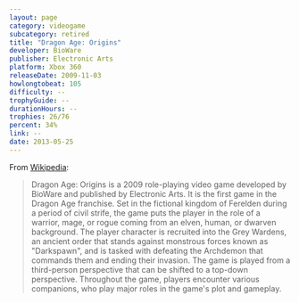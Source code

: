```yaml
---
layout: page
category: videogame
subcategory: retired
title: "Dragon Age: Origins"
developer: BioWare
publisher: Electronic Arts
platform: Xbox 360
releaseDate: 2009-11-03
howlongtobeat: 105
difficulty: --
trophyGuide: --
durationHours: --
trophies: 26/76
percent: 34%
link: --
date: 2013-05-25
---
```


From [Wikipedia](https://en.wikipedia.org/wiki/Dragon_Age:_Origins):

> Dragon Age: Origins is a 2009 role-playing video game developed by BioWare and published by Electronic Arts. It is the first game in the Dragon Age franchise. Set in the fictional kingdom of Ferelden during a period of civil strife, the game puts the player in the role of a warrior, mage, or rogue coming from an elven, human, or dwarven background. The player character is recruited into the Grey Wardens, an ancient order that stands against monstrous forces known as "Darkspawn", and is tasked with defeating the Archdemon that commands them and ending their invasion. The game is played from a third-person perspective that can be shifted to a top-down perspective. Throughout the game, players encounter various companions, who play major roles in the game's plot and gameplay.
